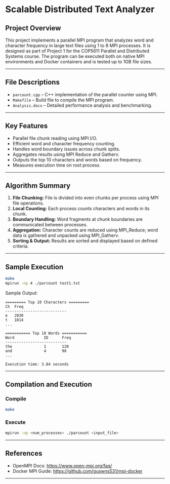 # Scalable Distributed Text Analyzer 

## Project Overview

This project implements a parallel MPI program that analyzes word and character frequency in large text files using 1 to 8 MPI processes. It is designed as part of Project 1 for the COP5611 Parallel and Distributed Systems course. The program can be executed both on native MPI environments and Docker containers and is tested up to 1GB file sizes.

---

## File Descriptions

- `parcount.cpp` – C++ implementation of the parallel counter using MPI.
- `Makefile` – Build file to compile the MPI program.
- `Analysis.docx` – Detailed performance analysis and benchmarking.

---

## Key Features

- Parallel file chunk reading using MPI I/O.
- Efficient word and character frequency counting.
- Handles word boundary issues across chunk splits.
- Aggregates results using MPI Reduce and Gatherv.
- Outputs the top 10 characters and words based on frequency.
- Measures execution time on root process.

---

## Algorithm Summary

1. **File Chunking:** File is divided into even chunks per process using MPI file operations.
2. **Local Counting:** Each process counts characters and words in its chunk.
3. **Boundary Handling:** Word fragments at chunk boundaries are communicated between processes.
4. **Aggregation:** Character counts are reduced using MPI_Reduce; word data is gathered and unpacked using MPI_Gatherv.
5. **Sorting & Output:** Results are sorted and displayed based on defined criteria.

---

## Sample Execution

```bash
make
mpirun -np 4 ./parcount test1.txt
```

Sample Output:
```
========= Top 10 Characters =========
Ch	Freq
---------------------------
e	2030
t	1814
...

=========== Top 10 Words ===========
Word             ID      Freq
---------------------------
the              1       120
and              4       98
...

Execution time: 3.84 seconds
```

---


## Compilation and Execution

### Compile
```bash
make
```

### Execute
```bash
mpirun -np <num_processes> ./parcount <input_file>
```

---


## References

- OpenMPI Docs: https://www.open-mpi.org/faq/
- Docker MPI Guide: https://github.com/guswns531/mpi-docker

---
